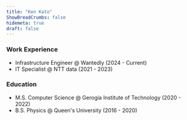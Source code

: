 ```yaml
---
title: "Ken Kato"
ShowBreadCrumbs: false
hidemeta: true
draft: false
---
```


### Work Experience
- Infrastructure Engineer @ Wantedly (2024 - Current)
- IT Specialist @ NTT data (2021 - 2023)

### Education
- M.S. Computer Science @ Gerogia Institute of Technology (2020 - 2022)
- B.S. Physics @ Queen's University (2016 - 2020)